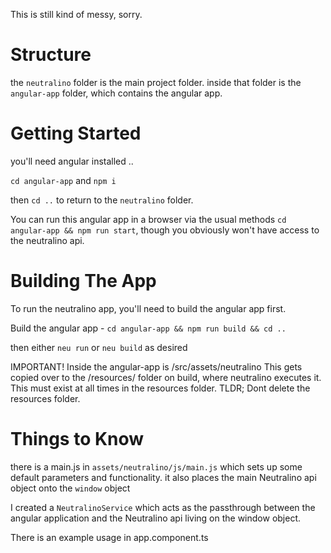 This is still kind of messy, sorry.

Structure
===========

the `neutralino` folder is the main project folder.
inside that folder is the `angular-app` folder, which contains the angular app.

Getting Started
===============
you'll need angular installed ..

`cd angular-app` and `npm i`

then `cd ..` to return to the `neutralino` folder.

You can run this angular app in a browser via the usual methods `cd angular-app && npm run start`, though you obviously won't have access to the neutralino api.

Building The App
================

To run the neutralino app, you'll need to build the angular app first.

Build the angular app -
`cd angular-app && npm run build && cd ..`

then either `neu run` or `neu build` as desired

IMPORTANT!
Inside the angular-app is /src/assets/neutralino This gets copied over to the /resources/ folder on build, where neutralino executes it. This must exist at all times in the resources folder. TLDR; Dont delete the resources folder. 


Things to Know
==============
there is a main.js in `assets/neutralino/js/main.js` which sets up some default parameters and functionality.
it also places the main Neutralino api object onto the `window` object

I created a `NeutralinoService` which acts as the passthrough between the angular application and the Neutralino api living on the window object. 

There is an example usage in app.component.ts
